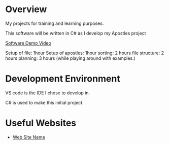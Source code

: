 # Overview

My projects for training and learning purposes.

This software will be written in C# as I develop my Apostles project

[Software Demo Video](https://www.youtube.com/watch?v=7kN_z63SSHc)

Setup of file: 1hour
Setup of apostles: 1hour
sorting: 2 hours
file structure: 2 hours
planning: 3 hours (while playing around with examples.)

# Development Environment

VS code is the IDE I chose to develop in.

C# is used to make this initial project.

# Useful Websites

- [Web Site Name](https://www.youtube.com/watch?v=HFLALzkcjLM)
